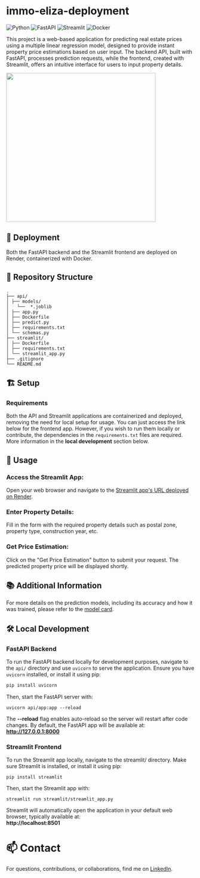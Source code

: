 # immo-eliza-deployment

![Python](https://img.shields.io/badge/Python-3776AB?style=for-the-badge&logo=python&logoColor=white)
![FastAPI](https://img.shields.io/badge/FastAPI-005571?style=for-the-badge&logo=fastapi)
![Streamlit](https://img.shields.io/badge/Streamlit-FF4B4B?style=for-the-badge&logo=Streamlit&logoColor=white)
![Docker](https://img.shields.io/badge/Docker-2496ED?style=for-the-badge&logo=Docker&logoColor=white)

This project is a web-based application for predicting real estate prices using a multiple linear regression model, designed to provide instant property price estimations based on user input. The backend API, built with FastAPI, processes prediction requests, while the frontend, created with Streamlit, offers an intuitive interface for users to input property details.

<img src="https://encrypted-tbn0.gstatic.com/images?q=tbn:ANd9GcT01IkDyU9bH5UomGTvFmkPvs_hv57RztooaQ&s" width="400" height="auto"/>

## 🚀 Deployment

Both the FastAPI backend and the Streamlit frontend are deployed on Render, containerized with Docker.

## 📂 Repository Structure
```
.
├── api/
│ ├── models/
│   └──  *.joblib
│ ├── app.py
│ ├── Dockerfile
│ ├── predict.py
│ ├── requirements.txt
│ └── schemas.py
├── streamlit/
│ ├── Dockerfile
│ ├── requirements.txt
│ └── streamlit_app.py
├── .gitignore
└── README.md
```

## 🏗️ Setup

### Requirements

Both the API and Streamlit applications are containerized and deployed, removing the need for local setup for usage. You can just access the link below for the frontend app. However, if you wish to run them locally or contribute, the dependencies in the `requirements.txt` files are required. More information in the **local development** section below.

## 🔮 Usage
### Access the Streamlit App:
Open your web browser and navigate to the [Streamlit app's URL deployed on Render](https://immo-eliza-deployment-streamlit.onrender.com/).

### Enter Property Details:
Fill in the form with the required property details such as postal zone, property type, construction year, etc.

### Get Price Estimation:
Click on the "Get Price Estimation" button to submit your request. The predicted property price will be displayed shortly.

## 📚 Additional Information
For more details on the prediction models, including its accuracy and how it was trained, please refer to the [model card](https://github.com/CoViktor/immo-eliza-ml/blob/main/modelscard.md).

## 🛠️ Local Development

### FastAPI Backend

To run the FastAPI backend locally for development purposes, navigate to the `api/` directory and use `uvicorn` to serve the application. Ensure you have `uvicorn` installed, or install it using pip:

```sh
pip install uvicorn
```
Then, start the FastAPI server with:
```
uvicorn api/app:app --reload
```
The **--reload** flag enables auto-reload so the server will restart after code changes. By default, the FastAPI app will be available at: <br> **http://127.0.0.1:8000**

### Streamlit Frontend
To run the Streamlit app locally, navigate to the streamlit/ directory. Make sure Streamlit is installed, or install it using pip:
```
pip install streamlit
```
Then, start the Streamlit app with:
```
streamlit run streamlit/streamlit_app.py
```
Streamlit will automatically open the application in your default web browser, typically available at: <br> **http://localhost:8501**



# 📫 Contact
For questions, contributions, or collaborations, find me on [LinkedIn](https://www.linkedin.com/in/viktor-cosaert/).